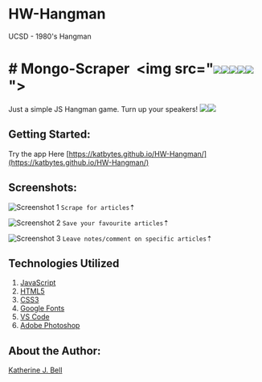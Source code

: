 # HW-Hangman
UCSD - 1980's Hangman

# &#35; Mongo-Scraper&nbsp;&nbsp;<img src="<img src="https://img.icons8.com/color/48/000000/80s-music.png"><img src="https://img.icons8.com/color/48/000000/vhs.png"><img src="https://img.icons8.com/color/48/000000/joystick.png"><img src="https://img.icons8.com/color/48/000000/retro-tv.png"><img src="https://img.icons8.com/color/48/000000/boombox.png">">

Just a simple JS Hangman game. Turn up your speakers! <img src="https://img.icons8.com/color/48/000000/medium-volume.png"><img src="https://img.icons8.com/color/48/000000/dancing.png">

## Getting Started:
Try the app Here [https://katbytes.github.io/HW-Hangman/](https://katbytes.github.io/HW-Hangman/)

## Screenshots:
![Screenshot 1](/blob/master/assets/screenshot_1.png)
`Scrape for articles`&#8673;

![Screenshot 2](/blob/master/assets/screenshot_2.png)
`Save your favourite articles`&#8673;

![Screenshot 3](/blob/master/assets/screenshot_3.png)
`Leave notes/comment on specific articles`&#8673;

## Technologies Utilized

01. [JavaScript](https://www.javascript.com/)
02. [HTML5](https://www.w3schools.com/html/html5_intro.asp)
03. [CSS3](https://developer.mozilla.org/en/docs/Web/CSS/CSS3)
04. [Google Fonts](https://fonts.google.com/)
05. [VS Code](https://code.visualstudio.com/)
06. [Adobe Photoshop](https://www.adobe.com/products/photoshop.html)

## About the Author:
[Katherine J. Bell](https://github.com/katbytes)
